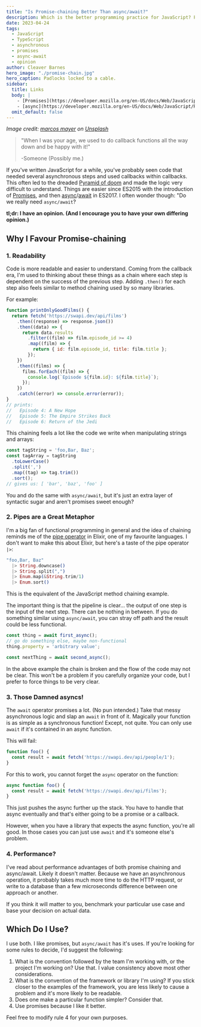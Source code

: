 ```yaml
---
title: "Is Promise-chaining Better Than async/await?"
description: Which is the better programming practice for JavaScript? Promise chain or async/await?
date: 2023-04-24
tags:
  - JavaScript
  - TypeScript
  - asynchronous
  - promises
  - async-await
  - opinion
author: Cleaver Barnes
hero_image: "./promise-chain.jpg"
hero_caption: Padlocks locked to a cable.
sidebar:
  title: Links
  body: |
    - [Promises](https://developer.mozilla.org/en-US/docs/Web/JavaScript/Guide/Using_promises) documentation on MDN.
    - [async](https://developer.mozilla.org/en-US/docs/Web/JavaScript/Reference/Statements/async_function)/[await](https://developer.mozilla.org/en-US/docs/Web/JavaScript/Reference/Operators/await) documentation on MDN.
  omit_default: false
---
```

*Image credit: [marcos mayer](https://unsplash.com/@mmayyer) on [Unsplash](https://unsplash.com/photos/8_NI1WTqCGY)*


> "When I was your age, we used to do callback functions all the way down and be happy with it!"
>
> -Someone (Possibly me.)

If you've written JavaScript for a while, you've probably seen code that needed several asynchronous steps and used callbacks within callbacks. This often led to the dreaded [Pyramid of doom](https://en.wikipedia.org/wiki/Pyramid_of_doom_(programming)) and made the logic very difficult to understand. Things are easier since ES2015 with the introduction of [Promises](https://developer.mozilla.org/en-US/docs/Web/JavaScript/Guide/Using_promises), and then [async](https://developer.mozilla.org/en-US/docs/Web/JavaScript/Reference/Statements/async_function)/[await](https://developer.mozilla.org/en-US/docs/Web/JavaScript/Reference/Operators/await) in ES2017. I often wonder though: "Do we really need `async/await`?

<!-- more -->

**tl;dr: I have an opinion. (And I encourage you to have your own differing opinion.)**

## Why I Favour Promise-chaining

### 1. Readability
Code is more readable and easier to understand. Coming from the callback era, I'm used to thinking about these things as a chain where each step is dependent on the success of the previous step. Adding `.then()` for each step also feels similar to method chaining used by so many libraries.

For example:

```javascript
function printOnlyGoodFilms() {
  return fetch('https://swapi.dev/api/films')
    .then((response) => response.json())
    .then((data) => {
      return data.results
        .filter((film) => film.episode_id >= 4)
        .map((film) => {
          return { id: film.episode_id, title: film.title };
        });
    })
    .then((films) => {
      films.forEach((film) => {
        console.log(`Episode ${film.id}: ${film.title}`);
      });
    })
    .catch((error) => console.error(error));
}
// prints:
//   Episode 4: A New Hope
//   Episode 5: The Empire Strikes Back
//   Episode 6: Return of the Jedi
```

This chaining feels a lot like the code we write when manipulating strings and arrays:

```javascript
const tagString = 'foo,Bar, Baz';
const tagArray = tagString
  .toLowerCase()
  .split(',')
  .map((tag) => tag.trim())
  .sort();
// gives us: [ 'bar', 'baz', 'foo' ]
```

You and do the same with  `async/await`, but it's just an extra layer of syntactic sugar and aren't promises sweet enough?

### 2. Pipes are a Great Metaphor

I'm a big fan of functional programming in general and the idea of chaining reminds me of the [pipe operator](https://elixir-lang.org/getting-started/enumerables-and-streams.html#the-pipe-operator) in Elixir, one of my favourite languages. I don't want to make this about Elixir, but here's a taste of the pipe operator `|>`:

```elixir
"foo,Bar, Baz"
  |> String.downcase()
  |> String.split(",")
  |> Enum.map(&String.trim/1)
  |> Enum.sort()
```
This is the equivalent of the JavaScript method chaining example.

The important thing is that the pipeline is clear... the output of one step is the input of the next step. There can be nothing in between. If you do something similar using `async/await`, you can stray off path and the result could be less functional.

```javascript
const thing = await first_async();
// go do something else, maybe non-functional
thing.property = 'arbitrary value';

const nextThing = await second_async();
```
In the above example the chain is broken and the flow of the code may not be clear. This won't be a problem if you carefully organize your code, but I prefer to force things to be very clear.

### 3. Those Damned asyncs!

The `await` operator promises a lot. (No pun intended.) Take that messy asynchronous logic and slap an `await` in front of it. Magically your function is as simple as a synchronous function! Except, not quite. You can only use `await` if it's contained in an async function.

This will fail:

```javascript
function foo() {
  const result = await fetch('https://swapi.dev/api/people/1');
}
```

For this to work, you cannot forget the `async` operator on the function:

```javascript
async function foo() {
  const result = await fetch('https://swapi.dev/api/films');
}
```

This just pushes the async further up the stack. You have to handle that async eventually and that's either going to be a promise or a callback.

However, when you have a library that expects the async function, you're all good. In those cases you can just use `await` and it's someone else's problem.

### 4. Performance?

I've read about performance advantages of both promise chaining and async/await. Likely it doesn't matter. Because we have an asynchronous operation, it probably takes much more time to do the HTTP request, or write to a database than a few microseconds difference between one approach or another.

If you think it will matter to you, benchmark your particular use case and base your decision on actual data.

## Which Do I Use?

I use both. I like promises, but `async/await` has it's uses. If you're looking for some rules to decide, I'd suggest the following:

1. What is the convention followed by the team I'm working with, or the project I'm working on? Use that. I value consistency above most other considerations.
2. What is the convention of the framework or library I'm using? If you stick closer to the examples of the framework, you are less likely to cause a problem and it's more likely to be readable.
3. Does one make a particular function simpler? Consider that.
4. Use promises because I like it better.

Feel free to modify rule 4 for your own purposes.